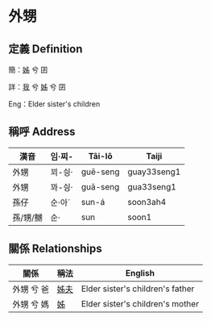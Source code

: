 # 外甥
## 定義 Definition
簡：[姊](member5.md) 兮 囝

詳：[我](member1.md) 兮 [姊](member5.md) 兮 囝

Eng：Elder sister's children

## 稱呼 Address

漢音 | 임·찌- | Tâi-lô | Taiji
--- | --- | --- | --- 
外甥 | 꾀-싕· | guē-seng | guay33seng1 
外甥 | 꽈-싕· | guā-seng | gua33seng1 
孫仔 | 순·아ˊ | sun-á | soon3ah4 
孫/甥/嬲 | 순· | sun | soon1 


## 關係 Relationships

關係 | 稱法 | English
--- | --- | --- 
外甥 兮 爸 | [姊夫](member23.md) | Elder sister's children's father
外甥 兮 媽 | [姊](member5.md) | Elder sister's children's mother
